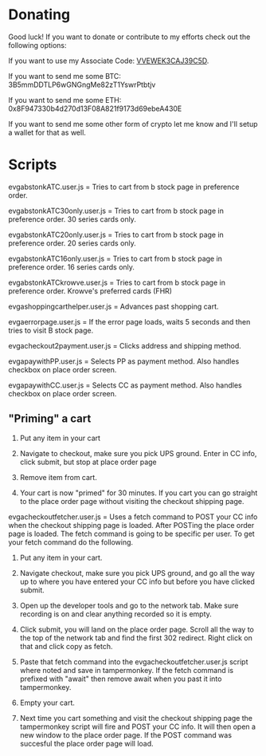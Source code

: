 # Donating

Good luck!  If you want to donate or contribute to my efforts check
out the following options:

If you want to use my Associate Code: [VVEWEK3CAJ39C5D](https://www.evga.com/associates/default.aspx?associatecode=VVEWEK3CAJ39C5D).

If you want to send me some BTC: 3B5mmDDTLP6wGNGngMe82zT1YswrPtbtjv

If you want to send me some ETH: 0x8F947330b4d270d13F08A821f9173d69ebeA430E

If you want to send me some other form of crypto let me know and I'll
setup a wallet for that as well.


# Scripts

evgabstonkATC.user.js = Tries to cart from b stock page in preference order.

evgabstonkATC30only.user.js = Tries to cart from b stock page in
preference order.  30 series cards only.

evgabstonkATC20only.user.js = Tries to cart from b stock page in
preference order.  20 series cards only.

evgabstonkATC16only.user.js = Tries to cart from b stock page in
preference order.  16 series cards only.

evgabstonkATCkrowve.user.js = Tries to cart from b stock page in
preference order.  Krowve's preferred cards (FHR)

evgashoppingcarthelper.user.js = Advances past shopping cart.

evgaerrorpage.user.js = If the error page loads, waits 5 seconds and 
then tries to visit B stock page.  

evgacheckout2payment.user.js = Clicks address and shipping method.

evgapaywithPP.user.js = Selects PP as payment method.  Also handles
checkbox on place order screen.

evgapaywithCC.user.js = Selects CC as payment method.  Also handles
checkbox on place order screen.

## "Priming" a cart

1. Put any item in your cart

2. Navigate to checkout, make sure you pick UPS ground.  Enter in CC
info, click submit, but stop at place order page

3. Remove item from cart.

4. Your cart is now "primed" for 30 minutes.  If you cart you can go
straight to the place order page without visiting the checkout
shipping page.


evgacheckoutfetcher.user.js = Uses a fetch command to POST your CC
info when the checkout shipping page is loaded.  After POSTing the
place order page is loaded.  The fetch command is going to be specific
per user.  To get your fetch command do the following.

1. Put any item in your cart.

2. Navigate checkout, make sure you pick UPS ground, and go all the
way up to where you have entered your CC info but before you have
clicked submit.

3. Open up the developer tools and go to the network tab.  Make sure
recording is on and clear anything recorded so it is empty.

4. Click submit, you will land on the place order page.  Scroll all
the way to the top of the network tab and find the first 302 redirect.
Right click on that and click copy as fetch.

5. Paste that fetch command into the evgacheckoutfetcher.user.js
script where noted and save in tampermonkey.  If the fetch command is
prefixed with "await" then remove await when you past it into
tampermonkey.

6. Empty your cart.

7. Next time you cart something and visit the checkout shipping page
the tampermonkey script will fire and POST your CC info. It will then
open a new window to the place order page.  If the POST command was
succesful the place order page will load.

